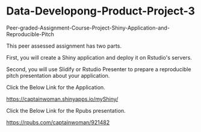 # Data-Developong-Product-Project-3

Peer-graded-Assignment-Course-Project-Shiny-Application-and-Reproducible-Pitch

This peer assessed assignment has two parts.

First, you will create a Shiny application and deploy it on Rstudio's servers.

Second, you will use Slidify or Rstudio Presenter to prepare a reproducible pitch presentation about your application.

Click the Below Link for the Application.

https://captainwoman.shinyapps.io/myShiny/

Click the Below Link for the Rpubs presentation.

https://rpubs.com/captainwoman/921482

